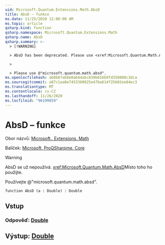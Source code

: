 ```yaml
---
uid: Microsoft.Quantum.Extensions.Math.AbsD
title: AbsD – funkce
ms.date: 11/25/2020 12:00:00 AM
ms.topic: article
qsharp.kind: function
qsharp.namespace: Microsoft.Quantum.Extensions.Math
qsharp.name: AbsD
qsharp.summary: >-
  > [!WARNING]

  > AbsD has been deprecated. Please use <xref:Microsoft.Quantum.Math.AbsD> instead.

  >

  > Please use @"microsoft.quantum.math.absd".
ms.openlocfilehash: ab0b87ab8e0a644abc039b016b9fd350008c3dca
ms.sourcegitcommit: a87c1aa8e7453360025e47ba614f25b02ea84ec3
ms.translationtype: MT
ms.contentlocale: cs-CZ
ms.lasthandoff: 11/26/2020
ms.locfileid: "96199859"
---
```

# <a name="absd-function"></a>AbsD – funkce

Obor názvů: [Microsoft.. Extensions. Math](xref:Microsoft.Quantum.Extensions.Math)

Balíček: [Microsoft. ProQSharpme. Core](https://nuget.org/packages/Microsoft.Quantum.QSharp.Core)


> [!WARNING]
> AbsD se už nepoužívá. <xref:Microsoft.Quantum.Math.AbsD>Místo toho ho použijte.
>
> Používejte @"microsoft.quantum.math.absd".



```qsharp
function AbsD (a : Double) : Double
```


## <a name="input"></a>Vstup

### <a name="a--double"></a>Odpověď: [Double](xref:microsoft.quantum.lang-ref.double)





## <a name="output--double"></a>Výstup: [Double](xref:microsoft.quantum.lang-ref.double)

